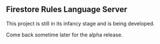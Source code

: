 ## Firestore Rules Language Server

This project is still in its infancy stage and is being developed.

Come back sometime later for the alpha release.
